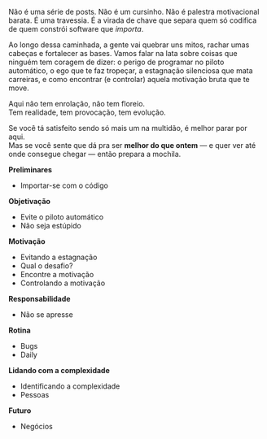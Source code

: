 Não é uma série de posts.
Não é um cursinho.
Não é palestra motivacional barata.
É uma travessia.
É a virada de chave que separa quem só codifica de quem constrói software que _importa_.

Ao longo dessa caminhada, a gente vai quebrar uns mitos, rachar umas cabeças e fortalecer as bases. Vamos falar na lata sobre coisas que ninguém tem coragem de dizer: o perigo de programar no piloto automático, o ego que te faz tropeçar, a estagnação silenciosa que mata carreiras, e como encontrar (e controlar) aquela motivação bruta que te move.

Aqui não tem enrolação, não tem floreio.  
Tem realidade, tem provocação, tem evolução.

Se você tá satisfeito sendo só mais um na multidão, é melhor parar por aqui.  
Mas se você sente que dá pra ser **melhor do que ontem** — e quer ver até onde consegue chegar — então prepara a mochila.

**Preliminares**

- Importar-se com o código

**Objetivação**

- Evite o piloto automático
- Não seja estúpido

**Motivação**

- Evitando a estagnação
- Qual o desafio?
- Encontre a motivação
- Controlando a motivação

**Responsabilidade**

- Não se apresse

**Rotina**

- Bugs
- Daily

**Lidando com a complexidade**

- Identificando a complexidade
- Pessoas

**Futuro**

- Negócios

